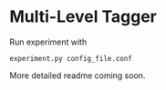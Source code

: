 Multi-Level Tagger
==============================

Run experiment with 

    experiment.py config_file.conf

More detailed readme coming soon.
